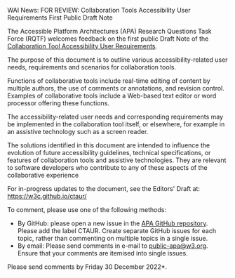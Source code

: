 WAI News:
FOR REVIEW: Collaboration Tools Accessibility User Requirements First Public Draft Note

The Accessible Platform Architectures (APA) Research Questions Task Force (RQTF) welcomes feedback on the first public Draft Note of the [Collaboration Tool Accessibility User Requirements](https://www.w3.org/TR/ctaur/).


The purpose of this document is to outline various accessibility-related user needs, requirements and scenarios for collaboration tools.



Functions of collaborative tools include real-time editing of content by multiple authors, the use of comments or annotations, and revision control. Examples of collaborative tools include a Web-based text editor or word processor offering these functions.



The accessibility-related user needs and corresponding requirements may be implemented in the collaboration tool itself, or elsewhere, for example in an assistive technology such as a screen reader.



The solutions identified in this document are intended to influence the
evolution of future accessibility guidelines, technical
specifications, or features of collaboration tools and assistive
technologies. They are relevant to software developers who
contribute to any of these aspects of the collaborative experience



For in-progress updates to the document, see the Editors' Draft at:
https://w3c.github.io/ctaur/



To comment, please use one of the following methods:

  *   By GitHub: please open a new issue in the [APA GitHub repository](https://github.com/w3c/apa/issues/new). Please add the label CTAUR. Create separate GitHub issues for each topic, rather than commenting on multiple topics in a single issue.
  *   By email: Please send comments in e-mail to [public-apa@w3.org](mailto:public-apa@w3.org). Ensure that your comments are itemised into single issues.



Please send comments by Friday 30 December 2022*.

